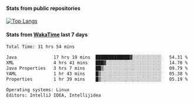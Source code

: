 #### Stats from public repositories

[![Top Langs](https://github-readme-stats.vercel.app/api/top-langs/?username=hyoghurt&layout=compact&exclude_repo=multiserver,docker_compose&langs_count=6)](https://github.com/anuraghazra/github-readme-stats)

#### Stats from [WakaTime](https://wakatime.com/@hyoghurt) last 7 days
<!--START_SECTION:waka-->

```txt
Total Time: 31 hrs 54 mins

Java              17 hrs 19 mins  █████████████▓░░░░░░░░░░░   54.31 %
XML               4 hrs 41 mins   ███▓░░░░░░░░░░░░░░░░░░░░░   14.70 %
Java Properties   3 hrs 7 mins    ██▒░░░░░░░░░░░░░░░░░░░░░░   09.79 %
YAML              1 hr 43 mins    █▒░░░░░░░░░░░░░░░░░░░░░░░   05.38 %
Properties        1 hr 39 mins    █▒░░░░░░░░░░░░░░░░░░░░░░░   05.19 %

Operating systems: Linux
Editors: IntelliJ IDEA, Intellijidea
```

<!--END_SECTION:waka-->
